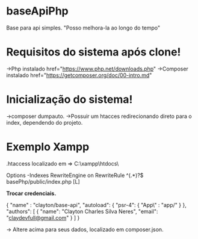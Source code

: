 # baseApiPhp
Base para api simples. "Posso melhora-la ao longo do tempo"

# Requisitos do sistema após clone!
->Php instalado href="https://www.php.net/downloads.php"
->Composer instalado href="https://getcomposer.org/doc/00-intro.md"

# Inicialização do sistema!
->composer dumpauto.
->Possuir um htacces redirecionando direto para o index, dependendo do projeto.
# Exemplo Xampp
.htaccess localizado em => C:\xampp\htdocs\

Options -Indexes
RewriteEngine on
RewriteRule ^(.*)?$ basePhp/public/index.php [L]

**Trocar credenciais.**

{
    "name" : "clayton/base-api",
    "autoload": {
        "psr-4": {
            "App\\" : "app/"
        }
    },
    "authors": [
        {
            "name": "Clayton Charles Silva Neres",
            "email": "claydevfull@gmail.com"
        }
    ]
}

-> Altere acima para seus dados, localizado em composer.json.
